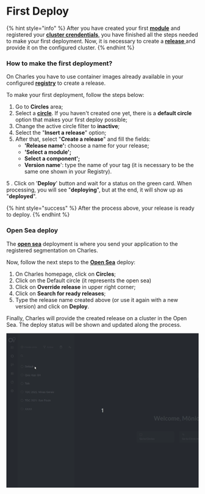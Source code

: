 # First Deploy

{% hint style="info" %}
After you have created your first [**module**](creating-your-first-module/) and registered your [**cluster crendentials**,](defining-a-workspace/deploy-environment.md) you have finished all the steps needed to make your first deployment. Now, it is necessary to create a [**release** ](../reference/releases.md)and provide it on the configured cluster.
{% endhint %}

### How to make the first deployment? 

On Charles you have to use container images already available in your configured [**registry**](../reference/registry/) to create a release.

To make your first deployment, follow the steps below: 

1. Go to **Circles** area;
2. Select a [**circle**](../reference/circles.md). If you haven't created one yet, there is a **default circle** option that makes your first deploy possible; 
3. Change the active circle filter to **inactive**;
4. Select the "**Insert a release**" option;
5. After that, select "**Create a release**" and fill the fields: 
   * **'Release name':** choose a name for your release;
   * **'Select a module';**
   * **Select a component';**
   * **Version name**': type the name of your tag \(it is necessary to be the same one shown in your Registry\). 

5 . Click on '**Deploy**' button and wait for a status on the green card. When processing, you will see "**deploying**", but at the end, it will show up as "**deployed**".

{% hint style="success" %}
After the process above, your release is ready to deploy. 
{% endhint %}

### Open Sea deploy

The [**open sea**](../key-concepts.md#open-sea) deployment is where you send your application to the registered segmentation on Charles.

Now, follow the next steps to the [**Open Sea**](https://docs.charlescd.io/key-concepts) deploy:

1. On Charles homepage, click on **Circles**; 
2. Click on the Default circle \(it represents the open sea\) 
3. Click on **Override release** in upper right corner; 
4. Click on **Search for ready releases**;
5. Type the release name created above \(or use it again with a new version\) and click on **Deploy**.

Finally, Charles will provide the created release on a cluster in the Open Sea. The deploy status will be shown and updated along the process.

![](../.gitbook/assets/first-deploy%20%281%29.gif)

